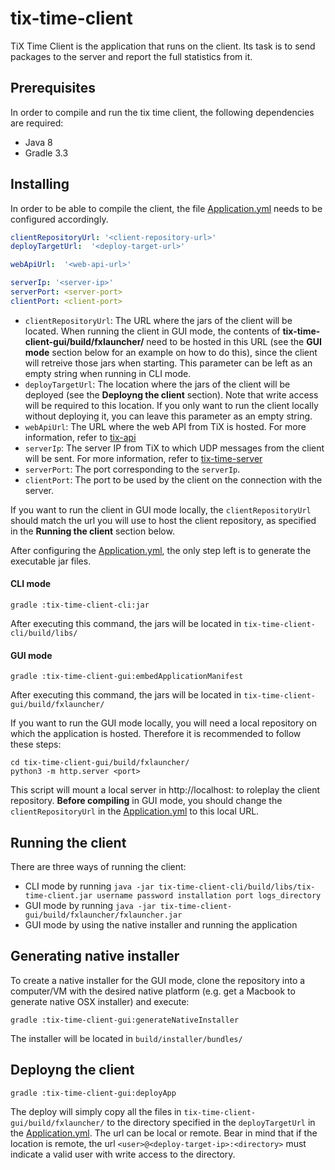 # tix-time-client
TiX Time Client is the application that runs on the client. Its task is to send packages to the server and report the full statistics from it.

## Prerequisites

In order to compile and run the tix time client, the following dependencies are required:
* Java 8
* Gradle 3.3

## Installing

In order to be able to compile the client, the file [Application.yml](tix-time-client-cli/src/main/resources/Application.yml) needs to be configured accordingly.

```yaml
clientRepositoryUrl: '<client-repository-url>'
deployTargetUrl:  '<deploy-target-url>'

webApiUrl:  '<web-api-url>'

serverIp: '<server-ip>'
serverPort: <server-port>
clientPort: <client-port>
```

* `clientRepositoryUrl`: The URL where the jars of the client will be located. When running the client in GUI mode, the contents of **tix-time-client-gui/build/fxlauncher/** need to be hosted in this URL (see the **GUI mode** section below for an example on how to do this), since the client will retreive those jars when starting. This parameter can be left as an empty string when running in CLI mode.
* `deployTargetUrl`: The location where the jars of the client will be deployed (see the **Deployng the client** section). Note that write access will be required to this location. If you only want to run the client locally without deploying it, you can leave this parameter as an empty string.
* `webApiUrl`: The URL where the web API from TiX is hosted. For more information, refer to [tix-api](https://github.com/TiX-measurements/tix-api)
* `serverIp`: The server IP from TiX to which UDP messages from the client will be sent. For more information, refer to [tix-time-server](https://github.com/TiX-measurements/tix-time-server)
* `serverPort`: The port corresponding to the `serverIp`.
* `clientPort`: The port to be used by the client on the connection with the server.

If you want to run the client in GUI mode locally, the `clientRepositoryUrl` should match the url you will use to host the client repository, as specified in the **Running the client** section below.

After configuring the [Application.yml](tix-time-client-cli/src/main/resources/Application.yml), the only step left is to generate the executable jar files.

#### CLI mode
```
gradle :tix-time-client-cli:jar 
```
After executing this command, the jars will be located in `tix-time-client-cli/build/libs/`

#### GUI mode

```
gradle :tix-time-client-gui:embedApplicationManifest 
```
After executing this command, the jars will be located in `tix-time-client-gui/build/fxlauncher/`

If you want to run the GUI mode locally, you will need a local repository on which the application is hosted. Therefore it is recommended to follow these steps:

```
cd tix-time-client-gui/build/fxlauncher/
python3 -m http.server <port>
```

This script will mount a local server in http://localhost:<port> to roleplay the client repository. **Before compiling** in GUI mode, you should change the `clientRepositoryUrl` in the [Application.yml](tix-time-client-cli/src/main/resources/Application.yml) to this local URL.


## Running the client

There are three ways of running the client:

* CLI mode by running `java -jar tix-time-client-cli/build/libs/tix-time-client.jar username password installation port logs_directory`
* GUI mode by running `java -jar tix-time-client-gui/build/fxlauncher/fxlauncher.jar`
* GUI mode by using the native installer and running the application

## Generating native installer

To create a native installer for the GUI mode, clone the repository into a computer/VM with the desired native platform (e.g. get a Macbook to generate native OSX installer) and execute: 

```
gradle :tix-time-client-gui:generateNativeInstaller
```
The installer will be located in `build/installer/bundles/`

## Deployng the client 

```
gradle :tix-time-client-gui:deployApp
```

The deploy will simply copy all the files in `tix-time-client-gui/build/fxlauncher/` to the directory specified in the `deployTargetUrl` in the [Application.yml](tix-time-client-cli/src/main/resources/Application.yml). The url can be local or remote. Bear in mind that if the location is remote, the url `<user>@<deploy-target-ip>:<directory>` must indicate a valid user with write access to the directory.
